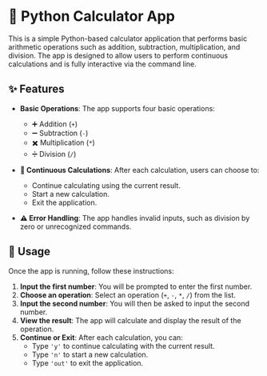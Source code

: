 # 🧮 Python Calculator App

This is a simple Python-based calculator application that performs basic arithmetic operations such as addition, subtraction, multiplication, and division. The app is designed to allow users to perform continuous calculations and is fully interactive via the command line.

## ✨ Features

- **Basic Operations**: The app supports four basic operations:
  - ➕ Addition (`+`)
  - ➖ Subtraction (`-`)
  - ✖️ Multiplication (`*`)
  - ➗ Division (`/`)
  
- **🔁 Continuous Calculations**: After each calculation, users can choose to:
  - Continue calculating using the current result.
  - Start a new calculation.
  - Exit the application.

- **⚠️ Error Handling**: The app handles invalid inputs, such as division by zero or unrecognized commands.

## 📖 Usage

Once the app is running, follow these instructions:

1. **Input the first number**: You will be prompted to enter the first number.
2. **Choose an operation**: Select an operation (`+`, `-`, `*`, `/`) from the list.
3. **Input the second number**: You will then be asked to input the second number.
4. **View the result**: The app will calculate and display the result of the operation.
5. **Continue or Exit**: After each calculation, you can:
    - Type `'y'` to continue calculating with the current result.
    - Type `'n'` to start a new calculation.
    - Type `'out'` to exit the application.